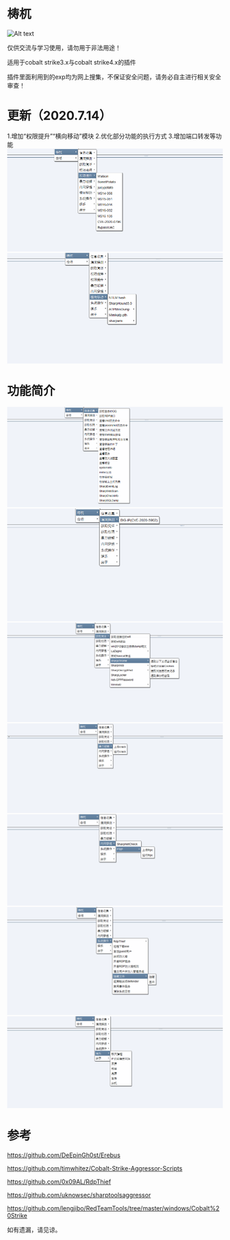 # 梼杌
![Alt text](https://github.com/pandasec888/taowu-cobalt-strike/blob/master/img/timg.jpg)

仅供交流与学习使用，请勿用于非法用途！

适用于cobalt strike3.x与cobalt strike4.x的插件

插件里面利用到的exp均为网上搜集，不保证安全问题，请务必自主进行相关安全审查！
# 更新（2020.7.14）
1.增加“权限提升”“横向移动”模块
2.优化部分功能的执行方式
3.增加端口转发等功能
![](img/qx.png)
![](img/hx.png)
# 功能简介
![](img/xx.png)
![](img/ld.png)
![](img/pz.png)
![](img/bp.png)
![](img/nw.png)
![](img/xt.png)
![](img/yl.png)

# 参考
https://github.com/DeEpinGh0st/Erebus

https://github.com/timwhitez/Cobalt-Strike-Aggressor-Scripts

https://github.com/0x09AL/RdpThief

https://github.com/uknowsec/sharptoolsaggressor

https://github.com/lengjibo/RedTeamTools/tree/master/windows/Cobalt%20Strike

如有遗漏，请见谅。

